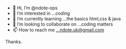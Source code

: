 - 👋 Hi, I’m @ndote-ops
- 👀 I’m interested in ...coding
- 🌱 I’m currently learning ...the basics html,css & java
- 💞️ I’m looking to collaborate on ...coding matters
- 📫 How to reach me ...ndote.uk@gmail.com

<!---
ndote-ops/ndote-ops is a ✨ special ✨ repository because its `README.md` (this file) appears on your GitHub profile.
You can click the Preview link to take a look at your changes.
--->
Thanks.
